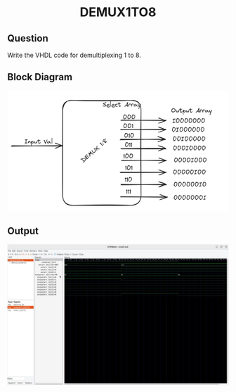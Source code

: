 <div align = 'Center'>
<h1> DEMUX1TO8 </h1>
</div>

## Question
Write the VHDL code for demultiplexing 1 to 8.

## Block Diagram
<div align = 'center'>
<img src = 'demux.png'>
</div>

## Output
![demux1to8_tb](/DEMUX1to8/demux1to8_tb.jpg)